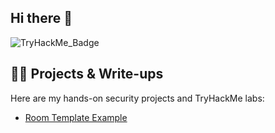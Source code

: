 ## Hi there 👋

![TryHackMe_Badge](https://tryhackme-badges.s3.amazonaws.com/darkciphr.png)


## 🧑‍💻 Projects & Write-ups

Here are my hands-on security projects and TryHackMe labs:

- [Room Template Example](projects/room-template.md)



<!--
**darkciphr/darkciphr** is a ✨ _special_ ✨ repository because its `README.md` (this file) appears on your GitHub profile.

Here are some ideas to get you started:

- 🔭 I’m currently working on ...
- 🌱 I’m currently learning ...
- 👯 I’m looking to collaborate on ...
- 🤔 I’m looking for help with ...
- 💬 Ask me about ...
- 📫 How to reach me: ...
- 😄 Pronouns: ...
- ⚡ Fun fact: ...
-->
